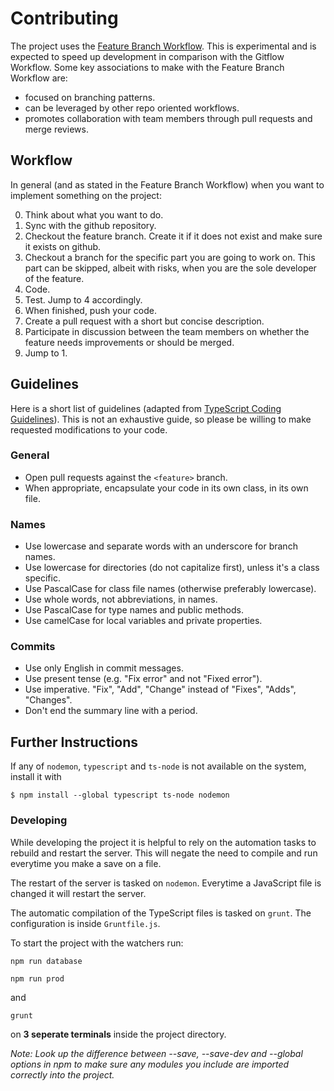 # Contributing

The project uses the [Feature Branch Workflow](https://www.atlassian.com/git/tutorials/comparing-workflows/feature-branch-workflow). This is experimental and is expected to speed up development in comparison with the Gitflow Workflow. Some key associations to make with the Feature Branch Workflow are:

- focused on branching patterns.
- can be leveraged by other repo oriented workflows.
- promotes collaboration with team members through pull requests and merge reviews.

## Workflow

In general (and as stated in the Feature Branch Workflow) when you want to implement something on the project:

0. Think about what you want to do.
1. Sync with the github repository.
2. Checkout the feature branch. Create it if it does not exist and make sure it exists on github. 
3. Checkout a branch for the specific part you are going to work on. This part can be skipped, albeit with risks, when you are the sole developer of the feature.
4. Code.
5. Test. Jump to 4 accordingly.
6. When finished, push your code.
7. Create a pull request with a short but concise description.
8. Participate in discussion between the team members on whether the feature needs improvements or should be merged.
9. Jump to 1.

## Guidelines

Here is a short list of guidelines (adapted from [TypeScript Coding Guidelines](https://github.com/Microsoft/TypeScript/wiki/Coding-guidelines)). This is not an exhaustive guide, so please be willing to make requested modifications to your code.

### General
* Open pull requests against the `<feature>` branch.
* When appropriate, encapsulate your code in its own class, in its own file.

### Names

* Use lowercase and separate words with an underscore for branch names.
* Use lowercase for directories (do not capitalize first), unless it's a class specific.
* Use PascalCase for class file names (otherwise preferably lowercase).
* Use whole words, not abbreviations, in names.
* Use PascalCase for type names and public methods.
* Use camelCase for local variables and private properties.

### Commits

* Use only English in commit messages.
* Use present tense (e.g. "Fix error" and not "Fixed error").
* Use imperative. "Fix", "Add", "Change" instead of "Fixes", "Adds", "Changes".
* Don't end the summary line with a period.

## Further Instructions

If any of `nodemon`, `typescript` and `ts-node` is not available on the system, install it with 
```
$ npm install --global typescript ts-node nodemon
```
### Developing
While developing the project it is helpful to rely on the automation tasks to rebuild and restart the server. This will negate the need to compile and run everytime you make a save on a file.

The restart of the server is tasked on `nodemon`. Everytime a JavaScript file is changed it will restart the server.

The automatic compilation of the TypeScript files is tasked on `grunt`. The configuration is inside `Gruntfile.js`.

To start the project with the watchers run:
```
npm run database
```
```
npm run prod
```
and
```
grunt
```
on **3 seperate terminals** inside the project directory.

*Note: Look up the difference between --save, --save-dev and --global options in npm to make sure any modules you include are imported correctly into the project.*